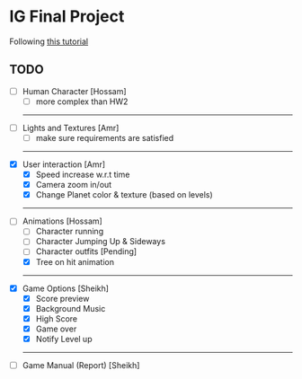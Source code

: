 # IG Final Project

Following [this tutorial](https://gamedevelopment.tutsplus.com/tutorials/creating-a-simple-3d-endless-runner-game-using-three-js--cms-29157)

## TODO

- [ ] Human Character [Hossam]
  - [ ] more complex than HW2
  ***
- [ ] Lights and Textures [Amr]
  - [ ] make sure requirements are satisfied
  ***
- [x] User interaction [Amr]
  - [x] Speed increase w.r.t time
  - [x] Camera zoom in/out
  - [x] Change Planet color & texture (based on levels)
  ***
- [ ] Animations [Hossam]
  - [ ] Character running
  - [ ] Character Jumping Up & Sideways
  - [ ] Character outfits [Pending]
  - [x] Tree on hit animation
  ***
- [x] Game Options [Sheikh]
  - [x] Score preview
  - [x] Background Music
  - [x] High Score
  - [x] Game over
  - [x] Notify Level up
  ***
- [ ] Game Manual (Report) [Sheikh]

